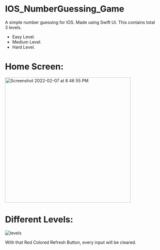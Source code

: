 # IOS_NumberGuessing_Game
A simple number guessing for IOS. Made using Swift UI. This contains total 3 levels.
- Easy Level.
- Medium Level.
- Hard Level.

# Home Screen:
<img width="414" alt="Screenshot 2022-02-07 at 8 46 55 PM" src="https://user-images.githubusercontent.com/66321598/152811426-24af72b8-65ea-4a34-a767-0c4a6905e183.png">

# Different Levels:
![levels](https://user-images.githubusercontent.com/66321598/152813032-ce9103f0-f7db-49c3-aef5-4161b5c48b33.jpg)

With that Red Colored Refresh Button, every input will be cleared.

